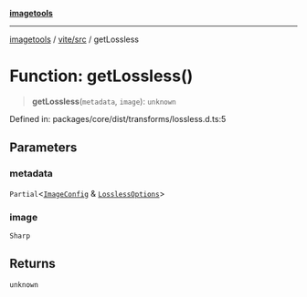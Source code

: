 [**imagetools**](../../../README.md)

***

[imagetools](../../../modules.md) / [vite/src](../README.md) / getLossless

# Function: getLossless()

> **getLossless**(`metadata`, `image`): `unknown`

Defined in: packages/core/dist/transforms/lossless.d.ts:5

## Parameters

### metadata

`Partial`\<[`ImageConfig`](../type-aliases/ImageConfig.md) & [`LosslessOptions`](../interfaces/LosslessOptions.md)\>

### image

`Sharp`

## Returns

`unknown`
